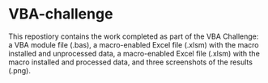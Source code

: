 # VBA-challenge

This repostiory contains the work completed as part of the VBA Challenge: a VBA module file (.bas), a macro-enabled Excel file (.xlsm) with the macro installed and unprocessed data, a macro-enabled Excel file (.xlsm) with the macro installed and processed data, and three screenshots of the results (.png).
